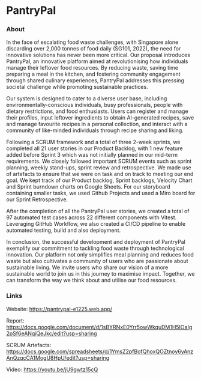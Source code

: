 # PantryPal

### About
In the face of escalating food waste challenges, with Singapore alone discarding over 2,000 tonnes of food daily (SG101, 2022), the need for innovative solutions has never been more critical. Our proposal introduces PantryPal, an innovative platform aimed at revolutionising how individuals manage their leftover food resources. By reducing waste, saving time preparing a meal in the kitchen, and fostering community engagement through shared culinary experiences, PantryPal addresses this pressing societal challenge while promoting sustainable practices.

Our system is designed to cater to a diverse user base, including environmentally-conscious individuals, busy professionals, people with dietary restrictions, and food enthusiasts. Users can register and manage their profiles, input leftover ingredients to obtain AI-generated recipes, save and manage favourite recipes in a personal collection, and interact with a community of like-minded individuals through recipe sharing and liking.

Following a SCRUM framework and a total of three 2-week sprints, we completed all 21 user stories in our Product Backlog, with 1 new feature added before Sprint 3 which was not initially planned in our mid-term requirements. We closely followed important SCRUM events such as sprint planning, weekly stand-ups, sprint review and retrospective. We made use of artefacts to ensure that we were on task and on track to meeting our end goal. We kept track of our Product backlog, Sprint backlogs, Velocity Chart and Sprint burndown charts on Google Sheets. For our storyboard containing smaller tasks, we used Github Projects and used a Miro board for our Sprint Retrospective. 

After the completion of all the PantryPal user stories, we created a total of 97 automated test cases across 22 different components with Vitest. Leveraging GitHub Workflow, we also created a CI/CD pipeline to enable automated testing, build and also deployment. 

In conclusion, the successful development and deployment of PantryPal exemplify our commitment to tackling food waste through technological innovation. Our platform not only simplifies meal planning and reduces food waste but also cultivates a community of users who are passionate about sustainable living. We invite users who share our vision of a more sustainable world to join us in this journey to maximise impact. Together, we can transform the way we think about and utilise our food resources.

### Links
Website: https://pantrypal-e1225.web.app/

Report: https://docs.google.com/document/d/1sBYRNxE0Yrr5owWkquDM1H5IOaIg2pSf6eANqiQeJkc/edit?usp=sharing

SCRUM Artefacts: https://docs.google.com/spreadsheets/d/1YmsZ2pfBofQhoxQOZtnoy6yAnzAnQzqcCA1MogU8HpU/edit?usp=sharing

Video: https://youtu.be/jU9gwtz15cQ
